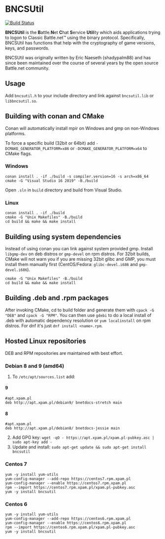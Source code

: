 # BNCSUtil
[![Build Status](https://travis-ci.org/BNETDocs/bncsutil.svg?branch=master)](https://travis-ci.org/BNETDocs/bncsutil)

**BNCSUtil** is the **B**attle.**N**et **C**hat **S**ervice **Util**ity which
aids applications trying to logon to Classic Battle.net&trade; using the binary
protocol. Specifically, BNCSUtil has functions that help with the cryptography
of game versions, keys, and passwords.

BNCSUtil was originally written by Eric Naeseth (shadypalm88) and has since
been maintained over the course of several years by the open source Battle.net community.

## Usage
Add `bncsutil.h` to your include directory and link against `bncsutil.lib` or `libbncsutil.so`.

## Building with conan and CMake
Conan will automatically install mpir on Windows and gmp on non-Windows platforms.

To force a specific build (32bit or 64bit) add `-DCMAKE_GENERATOR_PLATFORM=x86` or `-DCMAKE_GENERATOR_PLATFORM=x64` to CMake flags. 

### Windows
```
conan install . -if ./build -s compiler.version=16 -s arch=x86_64
cmake -G "Visual Studio 16 2019" -B./build
```
Open `.sln` in `build` directory and build from Visual Studio.

### Linux
```
conan install . -if ./build
cmake -G "Unix Makefiles" -B./build
cd build && make && make install
```

## Building using system dependencies
Instead of using conan you can link against system provided gmp. Install `libgmp-dev` on deb distros or `gmp-devel` on rpm distros. For 32bit builds, CMake will not warn you if you are missing 32bit glibc and GMP, you must install them manually first (CentOS/Fedora: `glibc-devel.i686` and `gmp-devel.i686`).

```
cmake -G "Unix Makefiles" -B./build
cd build && make && make install
```

## Building .deb and .rpm packages
After invoking CMake, cd to build folder and generate them with `cpack -G "DEB"` and `cpack -G "RPM"`.
You can then use `gdebi` to do a local install of .deb with automatic dependency resolution or `yum localinstall` on rpm distros. For dnf it's just `dnf install <name>.rpm`.

## Hosted Linux repositories
DEB and RPM repositories are maintained with best effort.

### Debian 8 and 9 (amd64)
 1. To `/etc/apt/sources.list` add:

#### 9
```
#apt.xpam.pl
deb http://apt.xpam.pl/debian9/ bnetdocs-stretch main
```
#### 8
```
#apt.xpam.pl
deb http://apt.xpam.pl/debian8/ bnetdocs-jessie main
```

 2. Add GPG key: `wget -qO - https://apt.xpam.pl/xpam.pl-pubkey.asc | sudo apt-key add -`
 3. Update and install: `sudo apt-get update && sudo apt-get install bncsutil`


### Centos 7
```
yum -y install yum-utils
yum-config-manager --add-repo https://centos7.rpm.xpam.pl
yum-config-manager --enable https://centos7.rpm.xpam.pl
rpm --import https://centos7.rpm.xpam.pl/xpam.pl-pubkey.asc
yum -y install bncsutil
```
### Centos 6
```
yum -y install yum-utils
yum-config-manager --add-repo https://centos6.rpm.xpam.pl
yum-config-manager --enable https://centos6.rpm.xpam.pl
rpm --import https://centos6.rpm.xpam.pl/xpam.pl-pubkey.asc
yum -y install bncsutil
```
